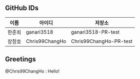 ## GitHub IDs

| 이름 | 아이디 | 저장소 |
|------|------|------|
| 한준희 | ganari3518 | ganari3518-PR-test |
| 장창호 | Chris99ChangHo | Chris99ChangHo-PR-test |

## Greetings

@Chris99ChangHo : Hello!
